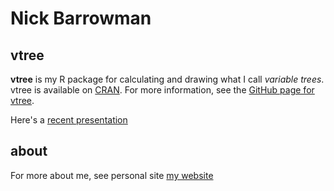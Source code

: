 # Nick Barrowman

## vtree

**vtree** is my R package for calculating and drawing what I call *variable trees*. vtree is available on [CRAN](https://cran.r-project.org/package=vtree). For more information, see the [GitHub page for vtree](https://github.com/nbarrowman/vtree).

Here's a [recent presentation](https://github.com/nbarrowman/nbarrowman.github.io/blob/master/vtree%20-%20An%20R%20Package%20for%20Calculating%20and%20Drawing%20Variable%20Trees.pptx)

## about

For more about me, see personal site [my website](https://nick-barrowman.carrd.co)




